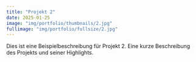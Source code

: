 ```yaml
---
title: "Projekt 2"
date: 2025-01-25
image: "img/portfolio/thumbnails/2.jpg"
fullimage: "img/portfolio/fullsize/2.jpg"
---
```

Dies ist eine Beispielbeschreibung für Projekt 2. Eine kurze Beschreibung des Projekts und seiner Highlights.
